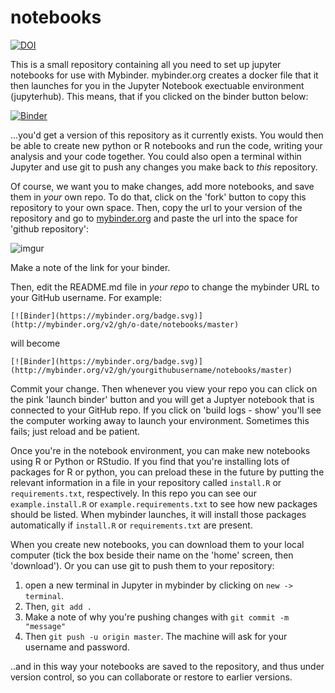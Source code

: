 # notebooks

[![DOI](https://zenodo.org/badge/133830731.svg)](https://zenodo.org/badge/latestdoi/133830731)

This is a small repository containing all you need to set up jupyter notebooks for use with Mybinder. mybinder.org creates a docker file that it then launches for you in the Jupyter Notebook exectuable environment (jupyterhub). This means, that if you clicked on the binder button below:

[![Binder](https://mybinder.org/badge.svg)](https://mybinder.org/v2/gh/mmfehring/Week-2_notebooks/master)

...you'd get a version of this repository as it currently exists. You would then be able to create new python or R notebooks and run the code, writing your analysis and your code together. You could also open a terminal within Jupyter and use git to push any changes you make back to _this_ repository.

Of course, we want you to make changes, add more notebooks, and save them in _your_ own repo. To do that, click on the 'fork' button to copy this repository to your own space. Then, copy the url to your version of the repository and go to [mybinder.org](http://mybinder.org) and paste the url into the space for 'github repository':

![imgur](https://i.imgur.com/9vf0Hx7.png)

Make a note of the link for your binder. 

Then, edit the README.md file in _your repo_ to change the mybinder URL to your GitHub username. For example:

`[![Binder](https://mybinder.org/badge.svg)](http://mybinder.org/v2/gh/o-date/notebooks/master)`

will become

`[![Binder](https://mybinder.org/badge.svg)](http://mybinder.org/v2/gh/yourgithubusername/notebooks/master)`

Commit your change. Then whenever you view your repo you can click on the pink 'launch binder' button and you will get a Juptyer notebook that is connected to your GitHub  repo. If you click on 'build logs - show' you'll see the computer working away to launch your environment. Sometimes this fails; just reload and be patient.


Once you're in the notebook environment, you can make new notebooks using R or Python or RStudio. If you find that you're installing lots of packages for R or python, you can preload these in the future by putting the relevant information in a file in your repository called `install.R` or `requirements.txt`, respectively. In this repo you can see our `example.install.R` or `example.requirements.txt` to see how new packages should be listed. When mybinder launches, it will install those packages automatically if `install.R` or `requirements.txt` are present.

When you create new notebooks, you can download them to your local computer (tick the box beside their name on the 'home' screen, then 'download'). Or you can use git to push them to your repository:

1. open a new terminal in Jupyter in mybinder by clicking on `new -> terminal`. 
2. Then, `git add .` 
3. Make a note of why you're pushing changes with `git commit -m "message"` 
4. Then `git push -u origin master`. The machine will ask for your username and password. 

..and in this way your notebooks are saved to the repository, and thus under version control, so you can collaborate or restore to earlier versions. 

